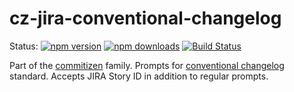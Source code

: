 # cz-jira-conventional-changelog

Status:
[![npm version](https://img.shields.io/npm/v/cz-jira-conventional-changelog.svg?style=flat-square)](https://www.npmjs.org/package/cz-jira-conventional-changelog)
[![npm downloads](https://img.shields.io/npm/dm/cz-jira-conventional-changelog.svg?style=flat-square)](http://npm-stat.com/charts.html?package=cz-jira-conventional-changelog&from=2018-10-01)
[![Build Status](https://img.shields.io/travis/mintuhouse/cz-jira-conventional-changelog.svg?style=flat-square)](https://travis-ci.org/mintuhouse/cz-jira-conventional-changelog)

Part of the [commitizen](https://github.com/commitizen/cz-cli) family. Prompts for [conventional changelog](https://github.com/conventional-changelog/conventional-changelog) standard.
Accepts JIRA Story ID in addition to regular prompts. 